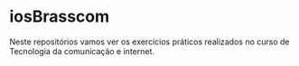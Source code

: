 # iosBrasscom
Neste repositórios vamos ver os exercícios práticos realizados no curso de Tecnologia da comunicação e internet.
